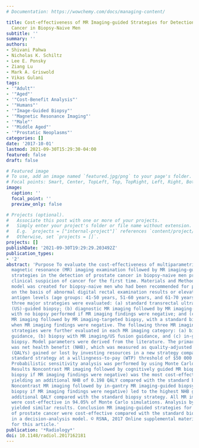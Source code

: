 ```yaml
---
# Documentation: https://wowchemy.com/docs/managing-content/

title: Cost-effectiveness of MR Imaging-guided Strategies for Detection of Prostate
  Cancer in Biopsy-Naive Men
subtitle: ''
summary: ''
authors:
- Shivani Pahwa
- Nicholas K. Schiltz
- Lee E. Ponsky
- Ziang Lu
- Mark A. Griswold
- Vikas Gulani
tags:
- '"Adult"'
- '"Aged"'
- '"Cost-Benefit Analysis"'
- '"Humans"'
- '"Image-Guided Biopsy"'
- '"Magnetic Resonance Imaging"'
- '"Male"'
- '"Middle Aged"'
- '"Prostatic Neoplasms"'
categories: []
date: '2017-10-01'
lastmod: 2021-09-30T15:29:30-04:00
featured: false
draft: false

# Featured image
# To use, add an image named `featured.jpg/png` to your page's folder.
# Focal points: Smart, Center, TopLeft, Top, TopRight, Left, Right, BottomLeft, Bottom, BottomRight.
image:
  caption: ''
  focal_point: ''
  preview_only: false

# Projects (optional).
#   Associate this post with one or more of your projects.
#   Simply enter your project's folder or file name without extension.
#   E.g. `projects = ["internal-project"]` references `content/project/deep-learning/index.md`.
#   Otherwise, set `projects = []`.
projects: []
publishDate: '2021-09-30T19:29:29.203492Z'
publication_types:
- '2'
abstract: 'Purpose To evaluate the cost-effectiveness of multiparametric diagnostic
  magnetic resonance (MR) imaging examination followed by MR imaging-guided biopsy
  strategies in the detection of prostate cancer in biopsy-naive men presenting with
  clinical suspicion of cancer for the first time. Materials and Methods A decision-analysis
  model was created for biopsy-naive men who had been recommended for prostate biopsy
  on the basis of abnormal digital rectal examination results or elevated prostate-specific
  antigen levels (age groups: 41-50 years, 51-60 years, and 61-70 years). The following
  three major strategies were evaluated: (a) standard transrectal ultrasonography
  (US)-guided biopsy; (b) diagnostic MR imaging followed by MR imaging-targeted biopsy,
  with no biopsy performed if MR imaging findings were negative; and (c) diagnostic
  MR imaging followed by MR imaging-targeted biopsy, with a standard biopsy performed
  when MR imaging findings were negative. The following three MR imaging-guided biopsy
  strategies were further evaluated in each MR imaging category: (a) biopsy with cognitive
  guidance, (b) biopsy with MR imaging/US fusion guidance, and (c) in-gantry MR imaging-guided
  biopsy. Model parameters were derived from the literature. The primary outcome measure
  was net health benefit (NHB), which was measured as quality-adjusted life-years
  (QALYs) gained or lost by investing resources in a new strategy compared with a
  standard strategy at a willingness-to-pay (WTP) threshold of $50 000 per QALY gained.
  Probabilistic sensitivity analysis was performed by using Monte Carlo simulations.
  Results Noncontrast MR imaging followed by cognitively guided MR biopsy (no standard
  biopsy if MR imaging findings were negative) was the most cost-effective approach,
  yielding an additional NHB of 0.198 QALY compared with the standard biopsy approach.
  Noncontrast MR imaging followed by in-gantry MR imaging-guided biopsy (no standard
  biopsy if MR imaging findings were negative) led to the highest NHB gain of 0.251
  additional QALY compared with the standard biopsy strategy. All MR imaging strategies
  were cost-effective in 94.05% of Monte Carlo simulations. Analysis by age groups
  yielded similar results. Conclusion MR imaging-guided strategies for the detection
  of prostate cancer were cost-effective compared with the standard biopsy strategy
  in a decision-analysis model. © RSNA, 2017 Online supplemental material is available
  for this article.'
publication: '*Radiology*'
doi: 10.1148/radiol.2017162181
---
```

